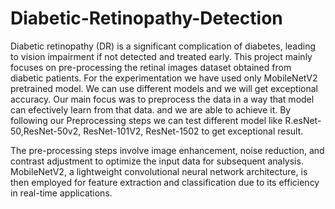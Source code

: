 # Diabetic-Retinopathy-Detection
Diabetic retinopathy (DR) is a significant complication of diabetes, leading to vision impairment if not detected and treated early. This project mainly focuses on  pre-processing the retinal images dataset obtained from diabetic patients.
For the experimentation we have used only MobileNetV2 pretrained model. We can use different models and we will get exceptional accuracy. Our main focus was to preprocess the data in a way that model can efectively learn from that data. and we are able to achieve it. By following our Preprocessing steps we can test different model like R.esNet-50,ResNet-50v2, ResNet-101V2, ResNet-1502 to get exceptional result.

The pre-processing steps involve image enhancement, noise reduction, and contrast adjustment to optimize the input data for subsequent analysis. MobileNetV2, a lightweight convolutional neural network architecture, is then employed for feature extraction and classification due to its efficiency in real-time applications.

